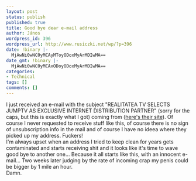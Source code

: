 ```yaml
---
layout: post
status: publish
published: true
title: Good bye dear e-mail address
author: János
wordpress_id: 396
wordpress_url: http://www.rusiczki.net/wp/?p=396
date: !binary |-
  MjAwNi0wNC0yMCAyMToyODoxMyArMDIwMA==
date_gmt: !binary |-
  MjAwNi0wNC0yMCAxODoyODoxMyArMDIwMA==
categories:
- Technical
tags: []
comments: []
---
```

<p>I just received an e-mail with the subject "REALITATEA TV SELECTS JUMPTV AS EXCLUSIVE INTERNET DISTRIBUTION PARTNER" (sorry for the caps, but this is exactly what I got) coming from <a href="mailto:" title="Here spambots, return their favour!"></a> (<a href="http://www.kcsa.com/">here's their site</a>). Of course I never requested to receive stuff like this, of course there is no sign of unsubscription info in the mail and of course I have no ideea where they picked up my address. Fuckers!<br />
I'm always upset when an address I tried to keep clean for years gets contaminated and starts receiving shit and it looks like it's time to wave good bye to another one... Because it all starts like this, with an innocent e-mail... Two weeks later judging by the rate of incoming crap my penis could be bigger by 1 mile an hour.<br />
Damn.</p>
